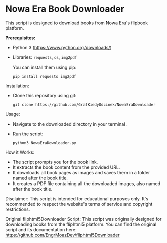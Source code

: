 # Nowa Era Book Downloader

This script is designed to download books from Nowa Era's flipbook platform.

**Prerequisites:**

* Python 3 (https://www.python.org/downloads/)
* Libraries: `requests`, `os`, `img2pdf`

  You can install them using pip:
  
  `pip install requests img2pdf`

Installation:
 * Clone this repository using git:

   `git clone https://github.com/GrafKiedyOdcinek/NowaEraDownloader`

Usage:
 * Navigate to the downloaded directory in your terminal.
 * Run the script:

   `python3 NowaEraDownloader.py`

How it Works:
 * The script prompts you for the book link.
 * It extracts the book content from the provided URL.
 * It downloads all book pages as images and saves them in a folder named after the book title.
 * It creates a PDF file containing all the downloaded images, also named after the book title.

Disclaimer:
This script is intended for educational purposes only. It's recommended to respect the website's terms of service and copyright restrictions.

Original fliphtml5Downloader Script:
This script was originally designed for downloading books from the fliphtml5 platform. You can find the original script and its documentation here: https://github.com/EngrMoazDev/fliphtml5Downloader
